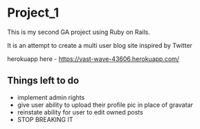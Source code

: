 # Project_1

This is my second GA project using Ruby on Rails.

It is an attempt to create a multi user blog site inspired by Twitter

herokuapp here - https://vast-wave-43606.herokuapp.com/

## Things left to do

* implement admin rights
* give user ability to upload their profile pic in place of gravatar
* reinstate ability for user to edit owned posts
* STOP BREAKING IT

